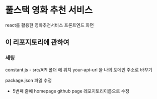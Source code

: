 # 풀스택 영화 추천 서비스

react를 활용한 영화추천서비스 프론트엔드 화면



## 이 리포지토리에 관하여

### 세팅
constant.js - src/API 폴더 에 위치
your-api-url 을 나의 도메인 주소로 바꾸기

package.json 파일 수정
- 5번째 줄에 homepage
github page 레포지토리이름으로 수정


